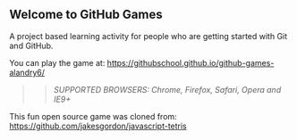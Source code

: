 ## Welcome to GitHub Games

A project based learning activity for people who are getting started with Git and GitHub.

You can play the game at: https://githubschool.github.io/github-games-alandry6/

>> _*SUPPORTED BROWSERS*: Chrome, Firefox, Safari, Opera and IE9+_

This fun open source game was cloned from: https://github.com/jakesgordon/javascript-tetris
